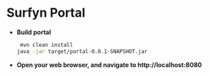 # Surfyn Portal


+ **Build portal**

	```bash
	 mvn clean install
  java -jar target/portal-0.0.1-SNAPSHOT.jar
	```

+ **Open your web browser, and navigate to http://localhost:8080**
